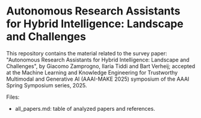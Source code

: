 # Autonomous Research Assistants for Hybrid Intelligence: Landscape and Challenges

This repository contains the material related to the survey paper: "Autonomous Research Assistants for Hybrid Intelligence: Landscape and Challenges", by Giacomo Zamprogno, Ilaria Tiddi and Bart Verheij; accepted at the Machine Learning and Knowledge Engineering for Trustworthy Multimodal and Generative AI (AAAI-MAKE 2025) symposium of the AAAI Spring Symposium series, 2025. 

Files:

* all_papers.md: table of analyzed papers and references.

